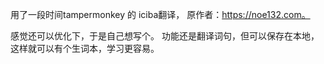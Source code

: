 用了一段时间tampermonkey 的 iciba翻译，
原作者：https://noe132.com。

感觉还可以优化下，于是自己想写个。
功能还是翻译词句，但可以保存在本地，这样就可以有个生词本，学习更容易。
